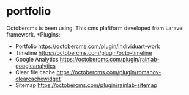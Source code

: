 # portfolio
Octobercms is been using. This cms plaftform developed from Laravel framework.
*Plugins:-
- Portfolio https://octobercms.com/plugin/individuart-work
- Timeline https://octobercms.com/plugin/octo-timeline
- Google Analytics https://octobercms.com/plugin/rainlab-googleanalytics
- Clear file cache https://octobercms.com/plugin/romanov-clearcachewidget
- Sitemap https://octobercms.com/plugin/rainlab-sitemap
